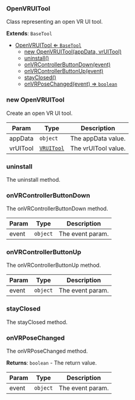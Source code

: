 <a name="OpenVRUITool"></a>

### OpenVRUITool 
Class representing an open VR UI tool.


**Extends**: <code>BaseTool</code>  

* [OpenVRUITool ⇐ <code>BaseTool</code>](#OpenVRUITool)
    * [new OpenVRUITool(appData, vrUITool)](#new-OpenVRUITool)
    * [uninstall()](#uninstall)
    * [onVRControllerButtonDown(event)](#onVRControllerButtonDown)
    * [onVRControllerButtonUp(event)](#onVRControllerButtonUp)
    * [stayClosed()](#stayClosed)
    * [onVRPoseChanged(event) ⇒ <code>boolean</code>](#onVRPoseChanged)

<a name="new_OpenVRUITool_new"></a>

### new OpenVRUITool
Create an open VR UI tool.


| Param | Type | Description |
| --- | --- | --- |
| appData | <code>object</code> | The appData value. |
| vrUITool | <code>[VRUITool](api/Tools\VRTools\VRUITool.md)</code> | The vrUITool value. |

<a name="OpenVRUITool+uninstall"></a>

### uninstall
The uninstall method.


<a name="OpenVRUITool+onVRControllerButtonDown"></a>

### onVRControllerButtonDown
The onVRControllerButtonDown method.



| Param | Type | Description |
| --- | --- | --- |
| event | <code>object</code> | The event param. |

<a name="OpenVRUITool+onVRControllerButtonUp"></a>

### onVRControllerButtonUp
The onVRControllerButtonUp method.



| Param | Type | Description |
| --- | --- | --- |
| event | <code>object</code> | The event param. |

<a name="OpenVRUITool+stayClosed"></a>

### stayClosed
The stayClosed method.


<a name="OpenVRUITool+onVRPoseChanged"></a>

### onVRPoseChanged
The onVRPoseChanged method.


**Returns**: <code>boolean</code> - The return value.  

| Param | Type | Description |
| --- | --- | --- |
| event | <code>object</code> | The event param. |

